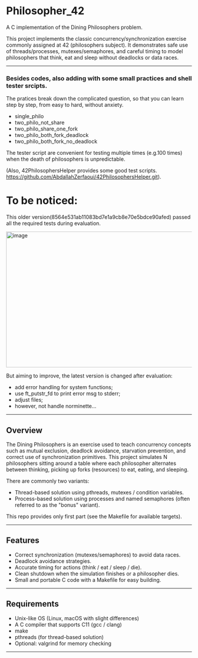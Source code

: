 # Philosopher_42

A C implementation of the Dining Philosophers problem.  

This project implements the classic concurrency/synchronization exercise commonly assigned at 42 (philosophers subject). It demonstrates safe use of threads/processes, mutexes/semaphores, and careful timing to model philosophers that think, eat and sleep without deadlocks or data races.

---

### Besides codes, also adding with some small practices and shell tester srcipts. 

The pratices break down the complicated question, so that you can learn step by step, from easy to hard, without anxiety.

- single_philo
- two_philo_not_share
- two_philo_share_one_fork
- two_philo_both_fork_deadlock
- two_philo_both_fork_no_deadlock  

The tester script are convenient for testing multiple times (e.g.100 times) when the death of philosophers is unpredictable.

(Also, 42PhilosophersHelper provides some good test scripts. 
https://github.com/AbdallahZerfaoui/42PhilosophersHelper.git). 

# To be noticed:

This older version(8564e531ab11083bd7e1a9cb8e70e5bdce90afed) passed all the required tests during evaluation.

<img width="831" height="368" alt="image" src="https://github.com/user-attachments/assets/03c4ac95-378c-46d3-95c4-9e30052fad94" />

But aiming to improve, the latest version is changed after evaluation:
- add error handling for system functions;
- use ft_putstr_fd to print error msg to stderr;
- adjust files;
- however, not handle norminette...

---

## Overview

The Dining Philosophers is an exercise used to teach concurrency concepts such as mutual exclusion, deadlock avoidance, starvation prevention, and correct use of synchronization primitives. This project simulates N philosophers sitting around a table where each philosopher alternates between thinking, picking up forks (resources) to eat, eating, and sleeping.

There are commonly two variants:
- Thread-based solution using pthreads, mutexes / condition variables.
- Process-based solution using processes and named semaphores (often referred to as the "bonus" variant).

This repo provides only first part (see the Makefile for available targets).

---

## Features

- Correct synchronization (mutexes/semaphores) to avoid data races.
- Deadlock avoidance strategies.
- Accurate timing for actions (think / eat / sleep / die).
- Clean shutdown when the simulation finishes or a philosopher dies.
- Small and portable C code with a Makefile for easy building.

---

## Requirements

- Unix-like OS (Linux, macOS with slight differences)
- A C compiler that supports C11 (gcc / clang)
- make
- pthreads (for thread-based solution)
- Optional: valgrind for memory checking

---


